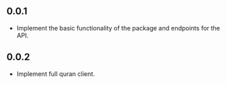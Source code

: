 ## 0.0.1

- Implement the basic functionality of the package and endpoints for the API.

## 0.0.2

- Implement full quran client.